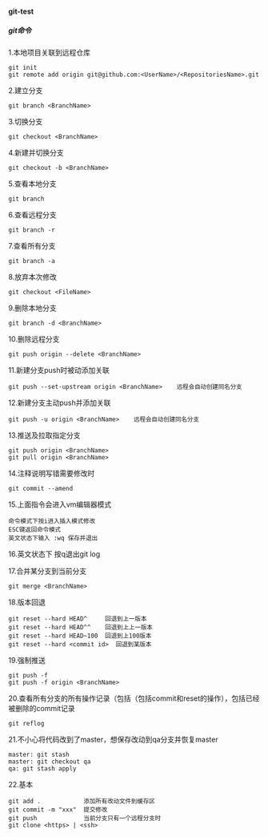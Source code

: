 #### git-test
##### git命令

1.本地项目关联到远程仓库
```git
git init
git remote add origin git@github.com:<UserName>/<RepositoriesName>.git
```

2.建立分支
```git
git branch <BranchName>
```

3.切换分支
```git
git checkout <BranchName>
```

4.新建并切换分支
```git
git checkout -b <BranchName>
```

5.查看本地分支
```git
git branch
```

6.查看远程分支
```git
git branch -r
```

7.查看所有分支
```git
git branch -a
```

8.放弃本次修改
```git
git checkout <FileName>
```

9.删除本地分支
```git
git branch -d <BranchName>
```

10.删除远程分支
```git
git push origin --delete <BranchName>
```

11.新建分支push时被动添加关联
```git
git push --set-upstream origin <BranchName>    远程会自动创建同名分支
```

12.新建分支主动push并添加关联
```git
git push -u origin <BranchName>    远程会自动创建同名分支
```

13.推送及拉取指定分支
```git
git push origin <BranchName>
git pull origin <BranchName>
```

14.注释说明写错需要修改时
```git
git commit --amend
```

15.上面指令会进入vm编辑器模式
```git
命令模式下按i进入插入模式修改
ESC键返回命令模式
英文状态下输入 :wq 保存并退出
```

16.英文状态下 按q退出git log

17.合并某分支到当前分支
```git
git merge <BranchName>
```

18.版本回退
```git
git reset --hard HEAD^     回退到上一版本
git reset --hard HEAD^^    回退到上上一版本
git reset --hard HEAD~100  回退到上100版本
git reset --hard <commit id>  回退到某版本
```

19.强制推送
```git
git push -f
git push -f origin <BranchName>
```

20.查看所有分支的所有操作记录（包括（包括commit和reset的操作），包括已经被删除的commit记录
```git
git reflog
```

21.不小心将代码改到了master，想保存改动到qa分支并恢复master
```git
master: git stash
master: git checkout qa
qa: git stash apply
```

22.基本
```git
git add .            添加所有改动文件到缓存区
git commit -m "xxx"  提交修改
git push             当前分支只有一个远程分支时
git clone <https> | <ssh>
```


